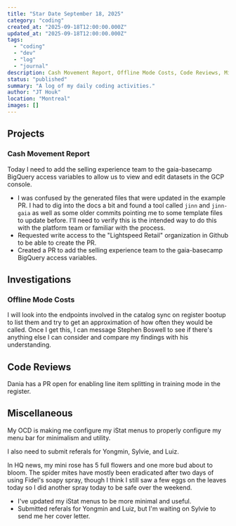 ```yaml
---
title: "Star Date September 18, 2025"
category: "coding"
created_at: "2025-09-18T12:00:00.000Z"
updated_at: "2025-09-18T12:00:00.000Z"
tags:
  - "coding"
  - "dev"
  - "log"
  - "journal"
description: Cash Movement Report, Offline Mode Costs, Code Reviews, Miscellaneous
status: "published"
summary: "A log of my daily coding activities."
author: "JT Houk"
location: "Montreal"
images: []
---
```


## Projects

### Cash Movement Report

Today I need to add the selling experience team to the gaia-basecamp BigQuery access variables to allow us to view and edit datasets in the GCP console.

- I was confused by the generated files that were updated in the example PR.
  I had to dig into the docs a bit and found a tool called `jinn` and `jinn-gaia` as well as some older commits pointing me to some template files to update before.
  I'll need to verify this is the intended way to do this with the platform team or familiar with the process.
- Requested write access to the "Lightspeed Retail" organization in Github to be able to create the PR.
- Created a PR to add the selling experience team to the gaia-basecamp BigQuery access variables.

## Investigations

### Offline Mode Costs

I will look into the endpoints involved in the catalog sync on register bootup to list them and try to get an approximation of how often they would be called.
Once I get this, I can message Stephen Boswell to see if there's anything else I can consider and compare my findings with his understanding.

## Code Reviews

Dania has a PR open for enabling line item splitting in training mode in the register.

## Miscellaneous

My OCD is making me configure my iStat menus to properly configure my menu bar for minimalism and utility.

I also need to submit referals for Yongmin, Sylvie, and Luiz.

In HQ news, my mini rose has 5 full flowers and one more bud about to bloom.
The spider mites have mostly been eradicated after two days of using Fidel's soapy spray,
though I think I still saw a few eggs on the leaves today so I did another spray today to be safe over the weekend.

- I've updated my iStat menus to be more minimal and useful.
- Submitted referals for Yongmin and Luiz, but I'm waiting on Sylvie to send me her cover letter.

